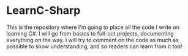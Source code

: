 # LearnC-Sharp
This is the repository where I'm going to place all the code I write on learning C#. I will go from basics to full-out projects, documenting everything on the way. I will try to comment on the code as much as possible to show understanding, and so readers can learn from it too!
